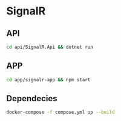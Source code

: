 # SignalR

## API
```sh
cd api/SignalR.Api && dotnet run
```

## APP
```sh
cd app/signalr-app && npm start
```

## Dependecies

```sh
docker-compose -f compose.yml up --build
```